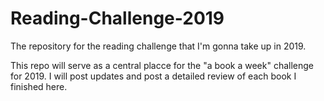 # Reading-Challenge-2019

The repository for the reading challenge that I'm gonna take up in 2019.

This repo will serve as a central placce for the "a book a week" challenge for 2019. 
I will post updates and post a detailed review of each book I finished here.
